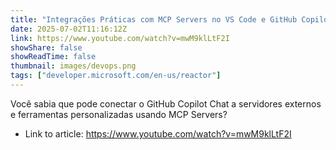 ```yaml
---
title: "Integrações Práticas com MCP Servers no VS Code e GitHub Copilot"
date: 2025-07-02T11:16:12Z
link: https://www.youtube.com/watch?v=mwM9klLtF2I
showShare: false
showReadTime: false
thumbnail: images/devops.png
tags: ["developer.microsoft.com/en-us/reactor"]
---
```

Você sabia que pode conectar o GitHub Copilot Chat a servidores externos e ferramentas personalizadas usando MCP Servers?

- Link to article: https://www.youtube.com/watch?v=mwM9klLtF2I